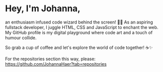 # Hey, I'm Johanna, 
an enthusiasm infused code wizard behind the screen! 👩‍💻 
As an aspiring fullstack developer, I juggle HTML, CSS and JavaScript to enchant the web. 
My GitHub profile is my digital playground where code art and a touch of humour collide. 

So grab a cup of coffee and let's explore the world of code together! ☕️✨

For the repositories section this way, please: https://github.com/JohannaHaer?tab=repositories
